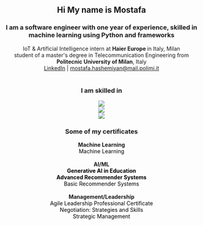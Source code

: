 <!-- Intro -->
<div align="center">
  <h2>Hi My name is <b>Mostafa</b></h2>
  <h3>I am a software engineer with one year of experience, skilled in machine learning using Python and frameworks</h3>
  <div>IoT & Artificial Intelligence  intern at <strong>Haier Europe </strong> in Italy, Milan</div>
  <div>student of a master's degree in Telecommunication Engineering from <strong>Politecnic University of Milan</strong>, Italy</div>
  <div>
    <a href="https://www.linkedin.com/in/mostafa-hashemiyan-6182a1182/">LinkedIn</a> | 
    <a href="mailto:mostafa.hashemiyan@mail.polimi.it">mostafa.hashemiyan@mail.polimi.it</a>
  </div>
</div>
<br>
<!-- Skill Icons -->
<!-- https://github.com/LelouchFR/skill-icons -->
<h3 align="center"> I am skilled in </h3>
<p align="center">
  <a href="https://go-skill-icons.vercel.app">  
    <img src="https://go-skill-icons.vercel.app/api/icons?i=linux,matplotlib,javascript&theme=light" /><br>
    <img src="https://go-skill-icons.vercel.app/api/icons?i=tensorflow,pytorch,python&theme=light" /><br>
    <img src="https://go-skill-icons.vercel.app/api/icons?i=sklearn,pandas,numpy,scipy&theme=light" /><br>
<!--     <img src="https://go-skill-icons.vercel.app/api/icons?i=git,py,cpp,vmwareworkstation,docker,aws,jenkins,ansible,nix,linux,bash,cuda,huggingface,tensorflow,pytorch,sklearn,pandas,numpy,scipy,matplotlib&theme=light" /><br> -->
  </a>
</p>

<!-- Certificates -->
<h3 align="center"> Some of my certificates </h3>
<div align="center">
    <div><strong>Machine Learning</strong></div>
    <a href="https://www.coursera.org/account/accomplishments/verify/WH9L6FVYL9YR" style="color:black; text-decoration:none;">
      Machine Learning</a><br>
    <br>
    <div><strong>AI/ML</strong></div>
    <a href="https://www.coursera.org/account/accomplishments/verify/C6545NE7WEV4" style="color:black; text-decoration:none; font-weight:bold;">Generative AI in Education</a><br>
    <a href="https://www.coursera.org/account/accomplishments/verify/N4CSXUZX9FCL" style="color:black; text-decoration:none; font-weight:bold;">Advanced Recommender Systems</a><br>
    <a href="https://www.coursera.org/account/accomplishments/verify/QBN6RELPA6GT" style="color:black; text-decoration:none;">Basic Recommender Systems</a><br>
    <br>  
    <div><strong>Management/Leadership</strong></div>
    <a href="https://coursera.org/share/aa34241f7eb0ef713d8dd872f1b05bf0" style="color:black; text-decoration:none;">Agile Leadership Professional Certificate</a><br>
    <a href="https://coursera.org/share/ec6e69d4abfb2e84e9c3a3a444ec6f40" style="color:black; text-decoration:none;">Negotiation: Strategies and Skills</a> <br>
    <a href="https://coursera.org/share/7b209eac8ebd57fbf9b1887fdce9c149" style="color:black; text-decoration:none;">Strategic Management</a>

</div>

